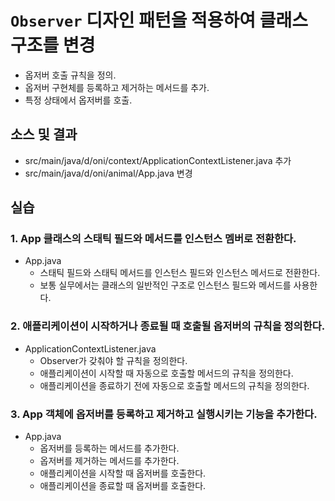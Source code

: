 # `Observer` 디자인 패턴을 적용하여 클래스 구조를 변경

- 옵저버 호출 규칙을 정의.
- 옵저버 구현체를 등록하고 제거하는 메서드를 추가.
- 특정 상태에서 옵저버를 호출.

## 소스 및 결과

- src/main/java/d/oni/context/ApplicationContextListener.java 추가
- src/main/java/d/oni/animal/App.java 변경

## 실습  

### 1. App 클래스의 스태틱 필드와 메서드를 인스턴스 멤버로 전환한다.

- App.java 
  - 스태틱 필드와 스태틱 메서드를 인스턴스 필드와 인스턴스 메서드로 전환한다.
  - 보통 실무에서는 클래스의 일반적인 구조로 인스턴스 필드와 메서드를 사용한다.

### 2. 애플리케이션이 시작하거나 종료될 때 호출될 옵저버의 규칙을 정의한다.

- ApplicationContextListener.java
    - Observer가 갖춰야 할 규칙을 정의한다.
    - 애플리케이션이 시작할 때 자동으로 호출할 메서드의 규칙을 정의한다.
    - 애플리케이션을 종료하기 전에 자동으로 호출할 메서드의 규칙을 정의한다.


### 3. App 객체에 옵저버를 등록하고 제거하고 실행시키는 기능을 추가한다.

- App.java
  - 옵저버를 등록하는 메서드를 추가한다.
  - 옵저버를 제거하는 메서드를 추가한다.
  - 애플리케이션을 시작할 때 옵저버를 호출한다.
  - 애플리케이션을 종료할 때 옵저버를 호출한다.

